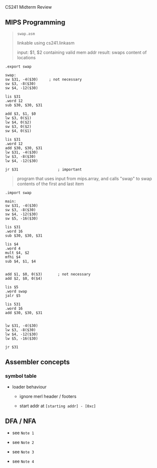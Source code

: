 CS241 Midterm Review

## MIPS Programming


> `swap.asm`
> 
> linkable using cs241.linkasm
> 
> input: $1, $2 containing valid mem addr
> result: swaps content of locations

```
.export swap

swap:
sw $31, -4($30)		; not necessary
sw $3, -8($30)
sw $4, -12($30)

lis $31
.word 12
sub $30, $30, $31

add $3, $1, $0
lw $3, 0($1)
lw $4, 0($2)
sw $3, 0($2)
sw $4, 0($1)

lis $31
.word 12
add $30, $30, $31
lw $31, -4($30)
lw $3, -8($30)
lw $4, -12($30)

jr $31					; important
```

> program that uses input from mips.array, and calls "swap" to swap contents of the first and last item

```
.import swap

main:
sw $31, -4($30)
sw $3, -8($30)
sw $4, -12($30)
sw $5, -16($30)

lis $31
.word 16
sub $30, $30, $31

lis $4
.word 4
mult $4, $2
mfhi $4
sub $4, $1, $4


add $1, $0, 0($3)		; not necessary
add $2, $0, 0($4)

lis $5
.word swap
jalr $5

lis 531
.word 16
add $30, $30, $31


lw $31, -4($30)
lw $3, -8($30)
lw $4, -12($30)
lw $5, -16($30)

jr $31
```

## Assembler concepts

### symbol table

* loader behaviour

	* ignore merl header / footers

	* start addr at ```[starting addr] - [0xc]```

## DFA / NFA

* see `Note 1`

* see `Note 2`

* see `Note 3`

* see `Note 4`

